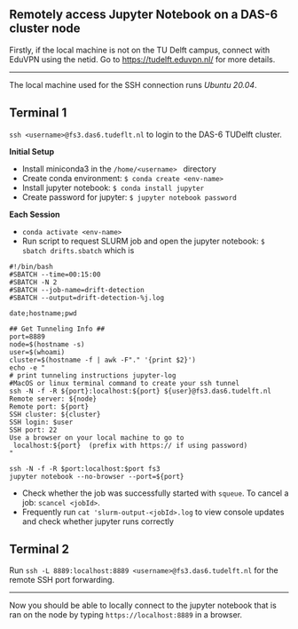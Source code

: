 ﻿## Remotely access Jupyter Notebook on a DAS-6 cluster node
Firstly, if the local machine is not on the TU Delft campus, connect with EduVPN using the netid.
Go to https://tudelft.eduvpn.nl/ for more details.
<hr>
The local machine used for the SSH connection runs <i>Ubuntu 20.04</i>.

## <b>Terminal 1</b>

```ssh <username>@fs3.das6.tudeflt.nl``` to login to the DAS-6 TUDelft cluster.

<b>Initial Setup</b>
- Install miniconda3 in the ```/home/<username> ``` directory
- Create conda environment: ```$ conda create <env-name> ```
- Install jupyter notebook: ```$ conda install jupyter ```
- Create password for jupyter: ```$ jupyter notebook password ```

<b>Each Session</b>
- ```conda activate <env-name>```
- Run script to request SLURM job and open the jupyter notebook:  ```$ sbatch drifts.sbatch``` which is


```
#!/bin/bash
#SBATCH --time=00:15:00
#SBATCH -N 2
#SBATCH --job-name=drift-detection
#SBATCH --output=drift-detection-%j.log

date;hostname;pwd

## Get Tunneling Info ##
port=8889
node=$(hostname -s)
user=$(whoami)
cluster=$(hostname -f | awk -F"." '{print $2}')
echo -e "
# print tunneling instructions jupyter-log
#MacOS or linux terminal command to create your ssh tunnel
ssh -N -f -R ${port}:localhost:${port} ${user}@fs3.das6.tudelft.nl
Remote server: ${node}
Remote port: ${port}
SSH cluster: ${cluster}
SSH login: $user
SSH port: 22
Use a browser on your local machine to go to
 localhost:${port}  (prefix with https:// if using password)
"

ssh -N -f -R $port:localhost:$port fs3
jupyter notebook --no-browser --port=${port}
```

- Check whether the job was successfully started with ```squeue```. To cancel a job: ```scancel <jobId>```.
-  Frequently run ```cat 'slurm-output-<jobId>.log``` to view console updates and check whether jupyter runs correctly

## <b> Terminal 2</b>

 Run ```ssh -L 8889:localhost:8889 <username>@fs3.das6.tudelft.nl``` for the remote SSH port forwarding.
 <hr>
 
 Now you should be able to locally connect to the jupyter notebook that is ran on the node by typing ```https://localhost:8889``` in a browser.
